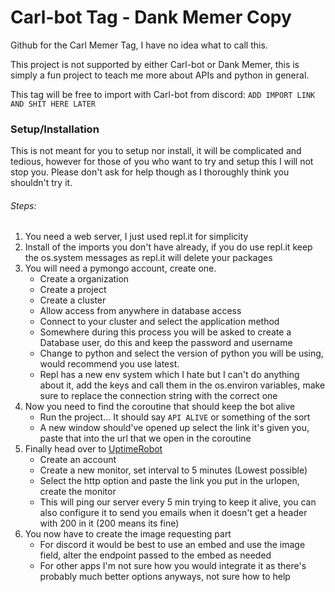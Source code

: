 # Carl-bot Tag - Dank Memer Copy
Github for the Carl Memer Tag, I have no idea what to call this.

This project is not supported by either Carl-bot or Dank Memer, this is simply a fun project to teach me more about APIs and python in general.

This tag will be free to import with Carl-bot from discord: `ADD IMPORT LINK AND SHIT HERE LATER`

### Setup/Installation
This is not meant for you to setup nor install, it will be complicated and tedious, however for those of you who want to try and setup this I will not stop you. Please don't ask for help though as I thoroughly think you shouldn't try it.

###### Steps: 
1. You need a web server, I just used repl.it for simplicity
2. Install of the imports you don't have already, if you do use repl.it keep the os.system messages as repl.it will delete your packages
3. You will need a pymongo account, create one.
    - Create a organization
    - Create a project
    - Create a cluster
    - Allow access from anywhere in database access
    - Connect to your cluster and select the application method
    - Somewhere during this process you will be asked to create a Database user, do this and keep the password and username
    - Change to python and select the version of python you will be using, would recommend you use latest.
    - Repl has a new env system which I hate but I can't do anything about it, add the keys and call them in the os.environ variables, make sure to replace the connection string with the correct one
4. Now you need to find the coroutine that should keep the bot alive
    - Run the project... It should say `API ALIVE` or something of the sort
    - A new window should've opened up select the link it's given you, paste that into the url that we open in the coroutine
5. Finally head over to [UptimeRobot](https://uptimerobot.com/)
    - Create an account
    - Create a new monitor, set interval to 5 minutes (Lowest possible)
    - Select the http option and paste the link you put in the urlopen, create the monitor
    - This will ping our server every 5 min trying to keep it alive, you can also configure it to send you emails when it doesn't get a header with 200 in it (200 means its fine)
6. You now have to create the image requesting part
    - For discord it would be best to use an embed and use the image field, alter the endpoint passed to the embed as needed
    - For other apps I'm not sure how you would integrate it as there's probably much better options anyways, not sure how to help
